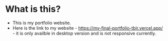 # What is this?

- This is my portfolio website.
- Here is the link to my website - https://my-final-portfolio-tbir.vercel.app/ - it is only availble in desktop version and is not responsive currently.
